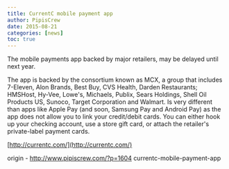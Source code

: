```yaml
---
title: CurrentC mobile payment app
author: PipisCrew
date: 2015-08-21
categories: [news]
toc: true
---
```


The mobile payments app backed by major retailers, may be delayed until next year.

The app is backed by the consortium known as MCX, a group that includes 7-Eleven, Alon Brands, Best Buy, CVS Health, Darden Restaurants; HMSHost, Hy-Vee, Lowe's, Michaels, Publix, Sears Holdings, Shell Oil Products US, Sunoco, Target Corporation and Walmart. Is very different than apps like Apple Pay (and soon, Samsung Pay and Android Pay) as the app does not allow you to link your credit/debit cards. You can either hook up your checking account, use a store gift card, or attach the retailer's private-label payment cards.

[http://currentc.com/](http://currentc.com/)

origin - http://www.pipiscrew.com/?p=1604 currentc-mobile-payment-app
